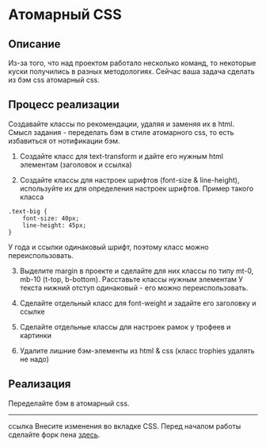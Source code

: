 ﻿# Атомарный CSS

## Описание
Из-за того, что над проектом работало несколько команд, то некоторые куски получились в разных методологиях. Сейчас ваша задача сделать из бэм css атомарный css.

## Процесс реализации

Создавайте классы по рекомендации, удаляя и заменяя их в html. Смысл задания - переделать бэм в стиле атомарного css, то есть избавиться от нотификации бэм. 

1. Создайте класс для text-transform и дайте его нужным html элементам (заголовок и ссылка)

2. Создайте классы для настроек шрифтов (font-size & line-height), используйте их для определения настроек шрифтов. Пример такого класса
```
.text-big {
    font-size: 40px;
    line-height: 45px;
}
``` 

У года и ссылки одинаковый шрифт, поэтому класс можно переиспользовать.

3. Выделите margin в проекте и сделайте для них классы по типу mt-0, mb-10 (t-top, b-bottom). Расставьте классы нужным элементам
У текста нижний отступ одинаковый - его можно переиспользовать.

4. Сделайте отдельный класс для font-weight и задайте его заголовку и ссылке

5. Сделайте отдельные классы для настроек рамок у трофеев и картинки

6. Удалите лишние бэм-элементы из html & css (класс trophies удалять не надо) 

## Реализация

Переделайте бэм в атомарный css.

---- 
ссылка
Внесите изменения во вкладке CSS. Перед началом работы сделайте форк пена [здесь](https://codepen.io/Netology/pen/jGjGeq?editors=0100#0).
